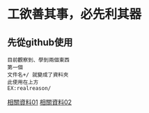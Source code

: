 工欲善其事，必先利其器
====
## 先從github使用
    目前觀察到、學到兩個東西
    第一個
    文件名+/ 就變成了資料夾
    此使用在上方
    EX:realreason/

[相關資料01](https://help.github.com/cn/articles/basic-writing-and-formatting-syntax#links)
[相關資料02](https://blog.csdn.net/Kaitiren/article/details/38513715)

